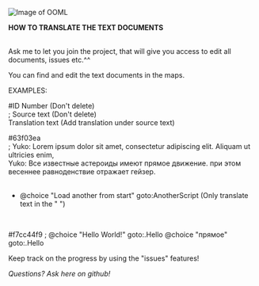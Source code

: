 ![Image of OOML](https://i.imgur.com/RRSuIp0.png)

**HOW TO TRANSLATE THE TEXT DOCUMENTS**<br />

<br />
Ask me to let you join the project, that will give you access to edit all documents, issues etc.^^
<br />

You can find and edit the text documents in the maps.
<br />

EXAMPLES:

#ID Number (Don't delete)<br />
; Source text (Don't delete)<br />
Translation text (Add translation under source text)<br />

#63f03ea<br />
; Yuko: Lorem ipsum dolor sit amet, consectetur adipiscing elit. Aliquam ut ultricies enim,<br />
Yuko: Все известные астероиды имеют прямое движение. при этом весеннее равноденствие отражает гейзер.<br />
<br />

* @choice "Load another from start" goto:AnotherScript (Only translate text in the " ")<br />
<br />

#f7cc44f9
; @choice "Hello World!" goto:.Hello
@choice "прямое" goto:.Hello
<br />

Keep track on the progress by using the "issues" features!

*Questions? Ask here on github!*
